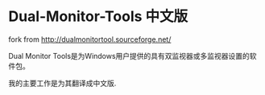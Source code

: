 # Dual-Monitor-Tools 中文版
fork from http://dualmonitortool.sourceforge.net/

Dual Monitor Tools是为Windows用户提供的具有双监视器或多监视器设置的软件包。

我的主要工作是为其翻译成中文版. 
